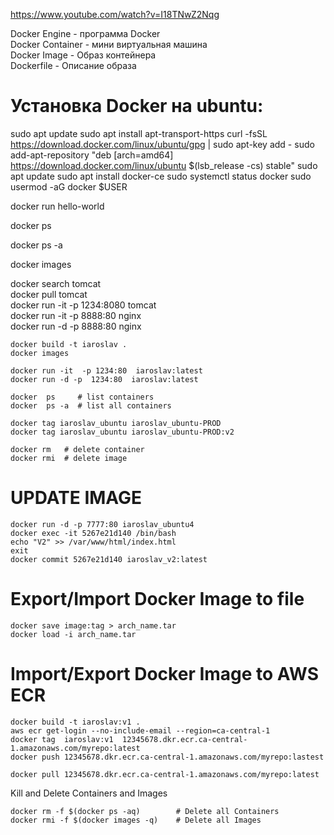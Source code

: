 https://www.youtube.com/watch?v=I18TNwZ2Nqg  

Docker Engine - программа Docker  
Docker Container - мини виртуальная машина  
Docker Image - Образ контейнера  
Dockerfile - Описание образа  

# Установка Docker на ubuntu:  
sudo apt update
sudo apt install apt-transport-https
curl -fsSL https://download.docker.com/linux/ubuntu/gpg | sudo apt-key add -
sudo add-apt-repository "deb [arch=amd64] https://download.docker.com/linux/ubuntu $(lsb_release -cs) stable"
sudo apt update
sudo apt install docker-ce
sudo systemctl status docker
sudo usermod -aG docker $USER

<!-- стянуть и запустить контейнер с образа hello-world -->
docker run hello-world  
<!-- просмотр запущеных контейнеров -->
docker ps  
<!-- просмотр всех контейнеров -->
docker ps -a  
<!-- просмотр всех образов -->
docker images  
<!-- поиск образа tomcat на dockerhub -->
docker search tomcat  
docker pull tomcat  
docker run -it -p 1234:8080 tomcat  
docker run -it -p 8888:80 nginx  
docker run -d -p 8888:80 nginx  

```
docker build -t iaroslav .
docker images
```
```
docker run -it  -p 1234:80  iaroslav:latest
docker run -d -p  1234:80  iaroslav:latest
```
```
docker  ps     # list containers
docker  ps -a  # list all containers
```
```
docker tag iaroslav_ubuntu iaroslav_ubuntu-PROD
docker tag iaroslav_ubuntu iaroslav_ubuntu-PROD:v2
```
```
docker rm   # delete container
docker rmi  # delete image
```
# UPDATE IMAGE  
```
docker run -d -p 7777:80 iaroslav_ubuntu4
docker exec -it 5267e21d140 /bin/bash
echo "V2" >> /var/www/html/index.html
exit
docker commit 5267e21d140 iaroslav_v2:latest  
```


# Export/Import Docker Image to file  
```
docker save image:tag > arch_name.tar  
docker load -i arch_name.tar  
```

# Import/Export Docker Image to AWS ECR  

```
docker build -t iaroslav:v1 .  
aws ecr get-login --no-include-email --region=ca-central-1   
docker tag  iaroslav:v1  12345678.dkr.ecr.ca-central-1.amazonaws.com/myrepo:latest  
docker push 12345678.dkr.ecr.ca-central-1.amazonaws.com/myrepo:lastest  

docker pull 12345678.dkr.ecr.ca-central-1.amazonaws.com/myrepo:latest  
```

Kill and Delete Containers and Images
```
docker rm -f $(docker ps -aq)        # Delete all Containers
docker rmi -f $(docker images -q)    # Delete all Images
```